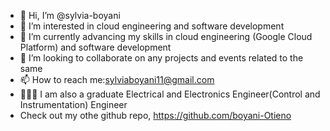 - 👋 Hi, I’m @sylvia-boyani
- 👀 I’m interested in cloud engineering and software development
- 🌱 I’m currently advancing my skills in cloud engineering (Google Cloud Platform) and software development
- 💞️ I’m looking to collaborate on any projects and events related to the same
- 📫 How to reach me:sylviaboyani11@gmail.com
- 👩🏽‍🎓 I am also a graduate Electrical and Electronics Engineer(Control and Instrumentation) Engineer
- Check out my othe github repo, https://github.com/boyani-Otieno

<!---
sylvia-boyani/sylvia-boyani is a ✨ special ✨ repository because its `README.md` (this file) appears on your GitHub profile.
You can click the Preview link to take a look at your changes.
--->
